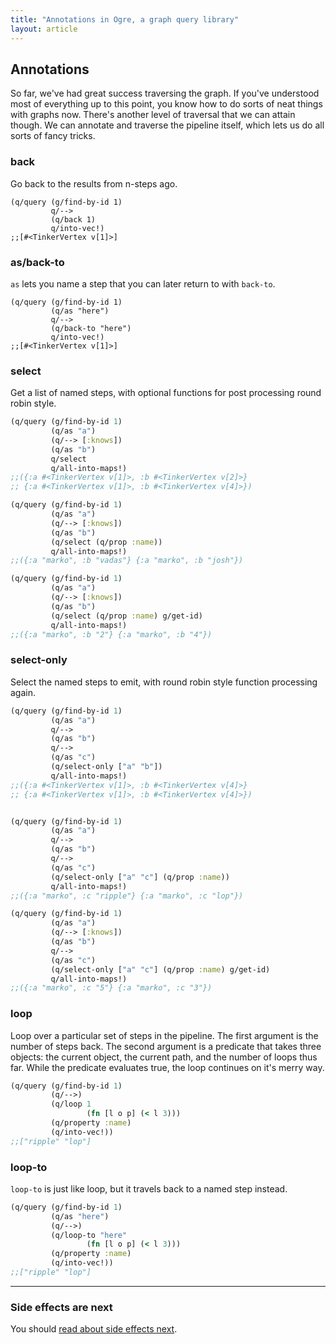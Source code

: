 ```yaml
---
title: "Annotations in Ogre, a graph query library"
layout: article
---
```


## Annotations

So far, we've had great success traversing the graph. If you've
understood most of everything up to this point, you know how to do
sorts of neat things with graphs now. There's another level of traversal
that we can attain though. We can annotate and traverse the pipeline
itself, which lets us do all sorts of fancy tricks. 

### back

Go back to the results from n-steps ago.

```
(q/query (g/find-by-id 1)
         q/-->      
         (q/back 1) 
         q/into-vec!)
;;[#<TinkerVertex v[1]>]
```

### as/back-to

`as` lets you name a step that you can later return to with `back-to`. 

```
(q/query (g/find-by-id 1)
         (q/as "here")
         q/-->      
         (q/back-to "here")         
         q/into-vec!)
;;[#<TinkerVertex v[1]>]         
```


### select

Get a list of named steps, with optional functions for post processing
round robin style.

```clojure
(q/query (g/find-by-id 1)
         (q/as "a")
         (q/--> [:knows])
         (q/as "b")
         q/select
         q/all-into-maps!)
;;({:a #<TinkerVertex v[1]>, :b #<TinkerVertex v[2]>} 
;; {:a #<TinkerVertex v[1]>, :b #<TinkerVertex v[4]>})

(q/query (g/find-by-id 1)
         (q/as "a")
         (q/--> [:knows])
         (q/as "b")
         (q/select (q/prop :name))
         q/all-into-maps!)
;;({:a "marko", :b "vadas"} {:a "marko", :b "josh"})

(q/query (g/find-by-id 1)
         (q/as "a")
         (q/--> [:knows])
         (q/as "b")
         (q/select (q/prop :name) g/get-id)
         q/all-into-maps!)
;;({:a "marko", :b "2"} {:a "marko", :b "4"})
```

### select-only

Select the named steps to emit, with round robin style function
processing again. 

```clojure
(q/query (g/find-by-id 1)
         (q/as "a")
         q/-->
         (q/as "b")
         q/-->
         (q/as "c")       
         (q/select-only ["a" "b"])
         q/all-into-maps!)
;;({:a #<TinkerVertex v[1]>, :b #<TinkerVertex v[4]>} 
;; {:a #<TinkerVertex v[1]>, :b #<TinkerVertex v[4]>})


(q/query (g/find-by-id 1)
         (q/as "a")
         q/-->
         (q/as "b")
         q/-->
         (q/as "c")       
         (q/select-only ["a" "c"] (q/prop :name))
         q/all-into-maps!)
;;({:a "marko", :c "ripple"} {:a "marko", :c "lop"})

(q/query (g/find-by-id 1)
         (q/as "a")
         (q/--> [:knows])
         (q/as "b")
         q/-->
         (q/as "c")                
         (q/select-only ["a" "c"] (q/prop :name) g/get-id)
         q/all-into-maps!)
;;({:a "marko", :c "5"} {:a "marko", :c "3"})
```

### loop

Loop over a particular set of steps in the pipeline. The first
argument is the number of steps back. The second argument is a
predicate that takes three objects: the current object, the current
path, and the number of loops thus far. While the predicate evaluates
true, the loop continues on it's merry way. 

```clojure
(q/query (g/find-by-id 1)
         (q/-->)
         (q/loop 1
                 (fn [l o p] (< l 3)))
         (q/property :name)
         (q/into-vec!))                           
;;["ripple" "lop"]
```                  
                
### loop-to

`loop-to` is just like loop, but it travels back to a named step
instead. 

```clojure
(q/query (g/find-by-id 1)
         (q/as "here")
         (q/-->)
         (q/loop-to "here"
                 (fn [l o p] (< l 3)))
         (q/property :name)
         (q/into-vec!))                           
;;["ripple" "lop"]
```                  

*** 

### Side effects are next

You should [read about side effects next](/articles/sideeffects.html). 

